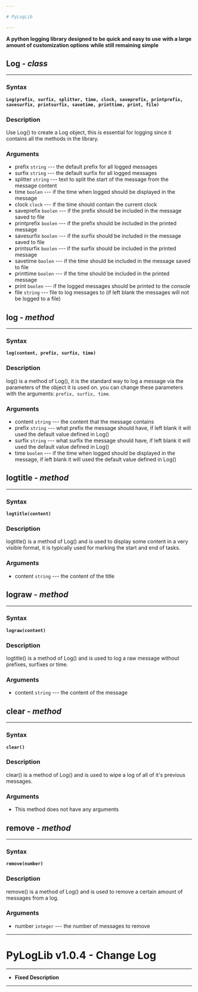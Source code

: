 ```yaml
---

# PyLogLib

---
```


**A python logging library designed to be quick and easy to use**
**with a large amount of customization options**
**while still remaining simple**

## Log - *class*

---

### Syntax

**`Log(prefix, surfix, splitter, time, clock, saveprefix, printprefix, savesurfix, printsurfix, savetime, printtime, print, file)`**

### Description

Use Log() to create a Log object, this is essential for logging since it contains all the methods
in the library.

### Arguments

- prefix `string` --- the default prefix for all logged messages
- surfix `string` --- the default surfix for all logged messages
- splitter `string` --- text to split the start of the message from the message content
- time `boolen` --- if the time when logged should be displayed in the message
- clock `clock` --- if the time should contain the current clock
- saveprefix `boolen` --- if the prefix should be included in the message saved to file
- printprefix `boolen` --- if the prefix should be included in the printed message
- savesurfix `boolen` --- if the surfix should be included in the message saved to file
- printsurfix `boolen` --- if the surfix should be included in the printed message
- savetime `boolen` --- if the time should be included in the message saved to file
- printtime `boolen` --- if the time should be included in the printed message
- print `boolen` --- if the logged messages should be printed to the console
- file `string` --- file to log messages to (if left blank the messages will not be logged to a file)

## log - *method*

---

### Syntax

**`log(content, prefix, surfix, time)`**

### Description

log() is a method of Log(), it is the standard way to log a message via the parameters of the object it is used on.
you can change these parameters with the arguments: `prefix, surfix, time`.

### Arguments

- content `string` --- the content that the message contains
- prefix `string` --- what prefix the message should have, if left blank it will used the default value defined in Log()
- surfix `string` --- what surfix the message should have, if left blank it will used the default value defined in Log()
- time `boolen` --- if the time when logged should be displayed in the message, if left blank it will used the default value defined in Log()

## logtitle - *method*

---

### Syntax

**`logtitle(content)`**

### Description

logtitle() is a method of Log() and is used to display some content in a very visible format, it is typically
used for marking the start and end of tasks.

### Arguments

- content `string` --- the content of the title

## lograw - *method*

---

### Syntax

**`lograw(content)`**

### Description

logtitle() is a method of Log() and is used to log a raw message without prefixes, surfixes or time.

### Arguments

- content `string` --- the content of the message

## clear - *method*

---

### Syntax

**`clear()`**

### Description

clear() is a method of Log() and is used to wipe a log of all of it's previous messages.

### Arguments

- This method does not have any arguments

## remove - *method*

---

### Syntax

**`remove(number)`**

### Description

remove() is a method of Log() and is used to remove a certain amount of messages from a log.

### Arguments

- number `integer` --- the number of messages to remove

---

# PyLogLib v1.0.4 - Change Log

---

- **Fixed Description**

---